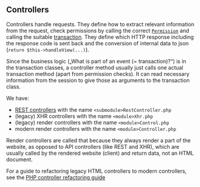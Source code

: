 ## Controllers

Controllers handle requests.
They define how to extract relevant information from the
request, check permissions by calling the correct [`Permission`](./php-structure#permissions) and calling the suitable [transaction](./php-structure#transactions).
They define which HTTP response including the response code
is sent back and the conversion of internal data to json
(`return $this->handleView(...)`).

Since the business logic („What is part of an event (= transaction)?“)
is in the transaction classes, a controller method
usually just calls one actual transaction method (apart from permission checks).
It can read necessary information from the session to give those
as arguments to the transaction class.

We have:
- [REST controllers](./requests#rest-api) with the name `<submodule>RestController.php`
- (legacy) XHR controllers with the name `<module>Xhr.php`
- (legacy) render controllers with the name `<module>Control.php`
- modern render controllers with the name `<module>Controller.php`

Render controllers are called that because they always render a part of the website,
as opposed to API controllers (like REST and XHR),
which are usually called by the rendered website (client) and return data, not an HTML document.

For a guide to refactoring legacy HTML controllers to modern controllers, see the [PHP controller refactoring guide](./php-controller-migration)
